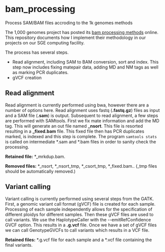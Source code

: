 # bam_processing
Process SAM/BAM files accroding to the 1k genomes methods

The 1,000 genomes project has posted its [bam processing methods](https://github.com/igsr/1000Genomes_data_indexes/blob/master/historical_data/former_toplevel/README.alignment_data.md) online.
This repository documents how I implement their methodology in our projects on our SGE computing facility.

The process has several steps.

* Read alignment, including SAM to BAM conversion, sort and index. This step now includes fixing matepair data, adding MD and NM tags as well as marking PCR duplicates.
* gVCF creation


## Read alignment

Read alignment is currently performed using bwa, however there are a number of options here.
Read alignment uses fastq (**.fastq.gz**) files as input and a SAM file (**.sam**) is output.
Subsequent to read alignment, a few steps are performed with SAMtools.
First we fix mate information and add the MD tag.
This will generate an out file named **_nsort**.
This file is resorted resulting in a **_fixed.bam** file.
This fixed file then has PCR duplicates marked, is indexed and this step is complete.
The program `samtools stats` is called on intermediate *.sam and *.bam files in order to sanity check the processing.

**Retained file:**
\*_mrkdup.bam.

**Removed files:**
\*_nsort, \*_nsort_tmp, \*_csort_tmp, \*_fixed.bam..
(_tmp files should be automatically removed.)


## Variant calling

Variant calling is currently performed using several steps from the GATK.
First, a genomic variant call format (gVCF) file is created for each sample.
Processing of each sample independently allows for the specification of different ploidys for different samples.
Then these gVCF files are used to call variants.
We use the HaplotypeCaller with the --emitRefConfidence GVCF option.
This results in a **.g.vcf** file.
Once we have a set of gVCF files we can call GenotypeGVCFs to call variants which results in a VCF file.

**Retained files:**
\*.g.vcf file for each sample and a \*.vcf file containing the final variants.




